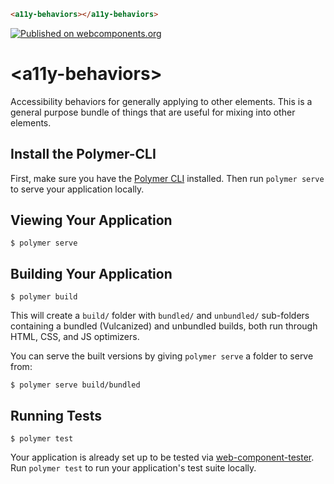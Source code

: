 <!--
```
<custom-element-demo>
  <template>
    <link rel="import" href="a11y-behaviors.html">
    <next-code-block></next-code-block>
  </template>
</custom-element-demo>
```
-->
```html
<a11y-behaviors></a11y-behaviors>
```

[![Published on webcomponents.org](https://img.shields.io/badge/webcomponents.org-published-blue.svg)](https://www.webcomponents.org/element/LRNWebComponents/a11y-behaviors)

# \<a11y-behaviors\>

Accessibility behaviors for generally applying to other elements. This is a general purpose bundle of things that are useful for mixing into other elements.

## Install the Polymer-CLI

First, make sure you have the [Polymer CLI](https://www.npmjs.com/package/polymer-cli) installed. Then run `polymer serve` to serve your application locally.

## Viewing Your Application

```
$ polymer serve
```

## Building Your Application

```
$ polymer build
```

This will create a `build/` folder with `bundled/` and `unbundled/` sub-folders
containing a bundled (Vulcanized) and unbundled builds, both run through HTML,
CSS, and JS optimizers.

You can serve the built versions by giving `polymer serve` a folder to serve
from:

```
$ polymer serve build/bundled
```

## Running Tests

```
$ polymer test
```

Your application is already set up to be tested via [web-component-tester](https://github.com/Polymer/web-component-tester). Run `polymer test` to run your application's test suite locally.
